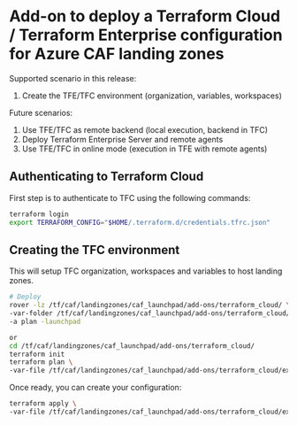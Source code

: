 # Add-on to deploy a Terraform Cloud / Terraform Enterprise configuration for Azure CAF landing zones

Supported scenario in this release:

1. Create the TFE/TFC environment (organization, variables, workspaces)

Future scenarios:

1. Use TFE/TFC as remote backend (local execution, backend in TFC)
2. Deploy Terraform Enterprise Server and remote agents
3. Use TFE/TFC in online mode (execution in TFE with remote agents)

## Authenticating to Terraform Cloud

First step is to authenticate to TFC using the following commands:

```bash
terraform login
export TERRAFORM_CONFIG="$HOME/.terraform.d/credentials.tfrc.json"
```

## Creating the TFC environment

This will setup TFC organization, workspaces and variables to host landing zones.

```bash
# Deploy
rover -lz /tf/caf/landingzones/caf_launchpad/add-ons/terraform_cloud/ \
-var-folder /tf/caf/landingzones/caf_launchpad/add-ons/terraform_cloud/example/ \
-a plan -launchpad

or
cd /tf/caf/landingzones/caf_launchpad/add-ons/terraform_cloud/
terraform init
terraform plan \
-var-file /tf/caf/landingzones/caf_launchpad/add-ons/terraform_cloud/example/tfc.tfvars
```

Once ready, you can create your configuration:

```bash
terraform apply \
-var-file /tf/caf/landingzones/caf_launchpad/add-ons/terraform_cloud/example/tfc.tfvars
```